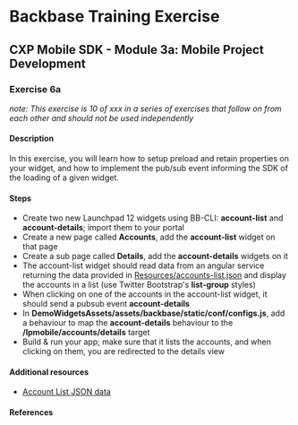 # Backbase Training Exercise

## CXP Mobile SDK - Module 3a: Mobile Project Development

### Exercise 6a

_note: This exercise is 10 of xxx in a series of exercises that follow on from each other and should not be used independently_

#### Description

In this exercise, you will learn how to setup preload and retain properties on your widget, and how to implement the pub/sub event informing the SDK of the loading of a given widget.

#### Steps

 - Create two new Launchpad 12 widgets using BB-CLI: **account-list** and **account-details**; import them to your portal
 - Create a new page called **Accounts**, add the **account-list** widget on that page
 - Create a sub page called **Details**, add the **account-details** widgets on it
 - The account-list widget should read data from an angular service returning the data provided in [Resources/accounts-list.json](../../Resources/accounts-list.json) and display the accounts in a list (use Twitter Bootstrap's **list-group** styles)
 - When clicking on one of the accounts in the account-list widget, it should send a pubsub event **account-details**
 - In **DemoWidgetsAssets/assets/backbase/static/conf/configs.js**, add a behaviour to map the **account-details** behaviour to the **/lpmobile/accounts/details** target
 - Build & run your app; make sure that it lists the accounts, and when clicking on them, you are redirected to the details view

#### Additional resources

 - [Account List JSON data](../../Resources/accounts-list.json) 

#### References
